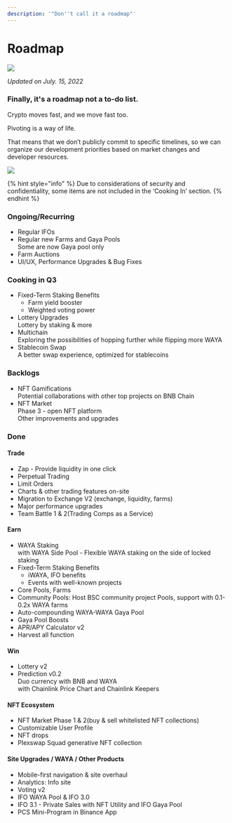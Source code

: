 ```yaml
---
description: '"Don''t call it a roadmap"'
---
```


# Roadmap

![](.gitbook/assets/roadmap-header.png)

_Updated on July. 15, 2022_

### Finally, it's a roadmap not a to-do list.

Crypto moves fast, and we move fast too.

Pivoting is a way of life.

That means that we don’t publicly commit to specific timelines, so we can organize our development priorities based on market changes and developer resources.

![](<.gitbook/assets/2022 Q3.png>)

{% hint style="info" %}
Due to considerations of security and confidentiality, some items are not included in the ‘Cooking In’ section.
{% endhint %}

### Ongoing/Recurring

* Regular IFOs
* Regular new Farms and Gaya Pools \
  Some are now Gaya pool only
* Farm Auctions
* UI/UX, Performance Upgrades & Bug Fixes

### Cooking in Q3

* Fixed-Term Staking Benefits&#x20;
  * Farm yield booster
  * Weighted voting power
* Lottery Upgrades\
  Lottery by staking & more&#x20;
* Multichain\
  Exploring the possibilities of hopping further while flipping more WAYA
* Stablecoin Swap\
  A better swap experience, optimized for stablecoins

### Backlogs

* NFT Gamifications\
  Potential collaborations with other top projects on BNB Chain
* NFT Market \
  Phase 3 - open NFT platform\
  Other improvements and upgrades

### Done

#### Trade

* Zap - Provide liquidity in one click
* Perpetual Trading
* Limit Orders
* Charts & other trading features on-site
* Migration to Exchange V2 (exchange, liquidity, farms)
* Major performance upgrades
* Team Battle 1 & 2(Trading Comps as a Service)

#### Earn

* WAYA Staking\
  with WAYA Side Pool - Flexible WAYA staking on the side of locked staking
* Fixed-Term Staking Benefits&#x20;
  * iWAYA, IFO benefits&#x20;
  * Events with well-known projects
* Core Pools, Farms
* Community Pools: Host BSC community project Pools, support with 0.1-0.2x WAYA farms
* Auto-compounding WAYA-WAYA Gaya Pool
* Gaya Pool Boosts
* APR/APY Calculator v2
* Harvest all function

#### Win

* Lottery v2
* Prediction v0.2\
  Duo currency with BNB and WAYA\
  with Chainlink Price Chart and Chainlink Keepers

#### NFT Ecosystem

* NFT Market Phase 1 & 2(buy & sell whitelisted NFT collections)
* Customizable User Profile
* NFT drops
* Plexswap Squad generative NFT collection

#### Site Upgrades / WAYA / Other Products

* Mobile-first navigation & site overhaul
* Analytics: Info site
* Voting v2
* IFO WAYA Pool & IFO 3.0
* IFO 3.1 - Private Sales with NFT Utility and IFO Gaya Pool
* PCS Mini-Program in Binance App

